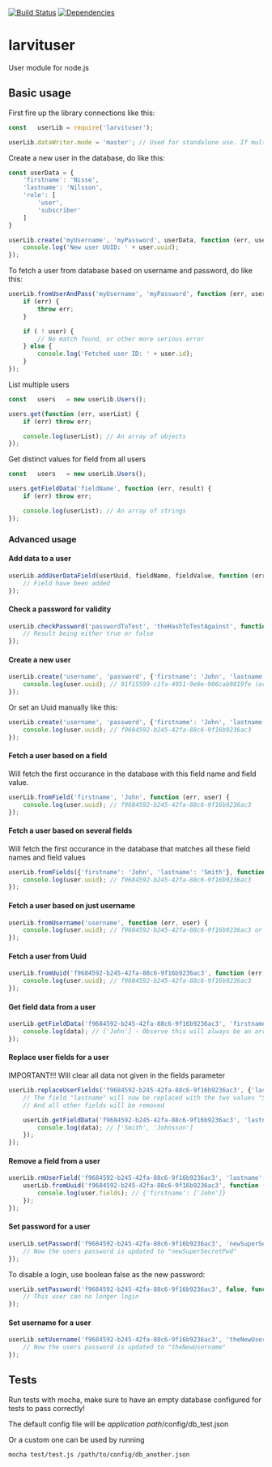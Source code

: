 [![Build Status](https://travis-ci.org/larvit/larvituser.svg?branch=master)](https://travis-ci.org/larvit/larvituser) [![Dependencies](https://david-dm.org/larvit/larvituser.svg)](https://david-dm.org/larvit/larvituser.svg)

# larvituser

User module for node.js

## Basic usage

First fire up the library connections like this:

```javascript
const	userLib = require('larvituser');

userLib.dataWriter.mode = 'master'; // Used for standalone use. If multiple applications connect via rabbitMQ the other should be "slave"
```

Create a new user in the database, do like this:

```javascript
const userData = {
	'firstname': 'Nisse',
	'lastname': 'Nilsson',
	'role': [
		'user',
		'subscriber'
	]
}

userLib.create('myUsername', 'myPassword', userData, function (err, user) {
	console.log('New user UUID: ' + user.uuid);
});
```

To fetch a user from database based on username and password, do like this:

```javascript
userLib.fromUserAndPass('myUsername', 'myPassword', function (err, user) {
	if (err) {
		throw err;
	}

	if ( ! user) {
		// No match found, or other more serious error
	} else {
		console.log('Fetched user ID: ' + user.id);
	}
});
```

List multiple users

```javascript
const	users	= new userLib.Users();

users.get(function (err, userList) {
	if (err) throw err;

	console.log(userList); // An array of objects
});
```

Get distinct values for field from all users

```javascript
const	users	= new userLib.Users();

users.getFieldData('fieldName', function (err, result) {
	if (err) throw err;

	console.log(userList); // An array of strings
});
```

### Advanced usage

#### Add data to a user

```javascript
userLib.addUserDataField(userUuid, fieldName, fieldValue, function (err) {
	// Field have been added
});
```

#### Check a password for validity

```javascript
userLib.checkPassword('passwordToTest', 'theHashToTestAgainst', function (err, result) {
	// Result being either true or false
});
```

#### Create a new user

```javascript
userLib.create('username', 'password', {'firstname': 'John', 'lastname': 'Smith'}, function (err, user) {
	console.log(user.uuid); // 91f15599-c1fa-4051-9e0e-906cab9819fe (or rather, a random Uuid)
});
```

Or set an Uuid manually like this:

```javascript
userLib.create('username', 'password', {'firstname': 'John', 'lastname': 'Smith'}, 'f9684592-b245-42fa-88c6-9f16b9236ac3', function (err, user) {
	console.log(user.uuid); // f9684592-b245-42fa-88c6-9f16b9236ac3
});
```

#### Fetch a user based on a field

Will fetch the first occurance in the database with this field name and field value.

```javascript
userLib.fromField('firstname', 'John', function (err, user) {
	console.log(user.uuid); // f9684592-b245-42fa-88c6-9f16b9236ac3
});
```

#### Fetch a user based on several fields

Will fetch the first occurance in the database that matches all these field names and field values

```javascript
userLib.fromFields({'firstname': 'John', 'lastname': 'Smith'}, function (err, user) {
	console.log(user.uuid); // f9684592-b245-42fa-88c6-9f16b9236ac3
});
```

#### Fetch a user based on just username

```javascript
userLib.fromUsername('username', function (err, user) {
	console.log(user.uuid); // f9684592-b245-42fa-88c6-9f16b9236ac3 or user will be false if no user is found
});
```

#### Fetch a user from Uuid

```javascript
userLib.fromUuid('f9684592-b245-42fa-88c6-9f16b9236ac3', function (err, user) {
	console.log(user.uuid); // f9684592-b245-42fa-88c6-9f16b9236ac3
});
```

#### Get field data from a user

```javascript
userLib.getFieldData('f9684592-b245-42fa-88c6-9f16b9236ac3', 'firstname', function (err, data) {
	console.log(data); // ['John'] - Observe this will always be an array with values, since a field can hold several values
});
```

#### Replace user fields for a user

IMPORTANT!!! Will clear all data not given in the fields parameter

```javascript
userLib.replaceUserFields('f9684592-b245-42fa-88c6-9f16b9236ac3', {'lastname': ['Smith', 'Johnsson']}, function (err) {
	// The field "lastname" will now be replaced with the two values "Smith" and "Johnsson"
	// And all other fields will be removed

	userLib.getFieldData('f9684592-b245-42fa-88c6-9f16b9236ac3', 'lastname', function (err, data) {
		console.log(data); // ['Smith', 'Johnsson']
	});
});
```

#### Remove a field from a user

```javascript
userLib.rmUserField('f9684592-b245-42fa-88c6-9f16b9236ac3', 'lastname', function (err) {
	userLib.fromUuid('f9684592-b245-42fa-88c6-9f16b9236ac3', function (err, user) {
		console.log(user.fields); // {'firstname': ['John']}
	});
});
```

#### Set password for a user

```javascript
userLib.setPassword('f9684592-b245-42fa-88c6-9f16b9236ac3', 'newSuperSecretPwd', function (err) {
	// Now the users password is updated to "newSuperSecretPwd"
});
```

To disable a login, use boolean false as the new password:

```javascript
userLib.setPassword('f9684592-b245-42fa-88c6-9f16b9236ac3', false, function (err) {
	// This user can no longer login
});
```

#### Set username for a user

```javascript
userLib.setUsername('f9684592-b245-42fa-88c6-9f16b9236ac3', 'theNewUsername', function (err) {
	// Now the users password is updated to "theNewUsername"
});
```

## Tests

Run tests with mocha, make sure to have an empty database configured for tests to pass correctly!

The default config file will be _application path_/config/db_test.json

Or a custom one can be used by running

```bash
mocha test/test.js /path/to/config/db_another.json
```
